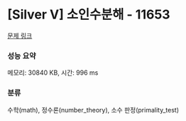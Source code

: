 # [Silver V] 소인수분해 - 11653 

[문제 링크](https://www.acmicpc.net/problem/11653) 

### 성능 요약

메모리: 30840 KB, 시간: 996 ms

### 분류

수학(math), 정수론(number_theory), 소수 판정(primality_test)

